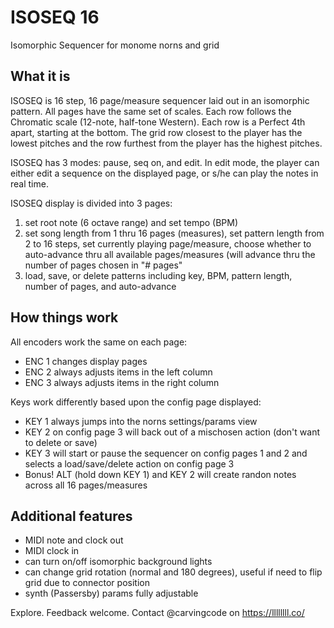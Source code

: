 # ISOSEQ 16
Isomorphic Sequencer for monome norns and grid

## What it is

ISOSEQ is 16 step, 16 page/measure sequencer laid out in an isomorphic pattern.  All pages have the same set of scales.  Each row follows the Chromatic scale (12-note, half-tone Western).  Each row is a Perfect 4th apart, starting at the bottom.  The grid row closest to the player has the lowest pitches and the row furthest from the player has the highest pitches.  

ISOSEQ has 3 modes: pause, seq on, and edit.  In edit mode, the player can either edit a sequence on the displayed page, or s/he can play the notes in real time.

ISOSEQ display is divided into 3 pages:

1) set root note (6 octave range) and set tempo (BPM)
2) set song length from 1 thru 16 pages (measures), set pattern length from 2 to 16 steps, set currently playing page/measure, choose whether to auto-advance thru all available pages/measures (will advance thru the number of pages chosen in "# pages" 
3) load, save, or delete patterns including key, BPM, pattern length, number of pages, and auto-advance

## How things work

All encoders work the same on each page:

- ENC 1 changes display pages
- ENC 2 always adjusts items in the left column
- ENC 3 always adjusts items in the right column

Keys work differently based upon the config page displayed:

- KEY 1 always jumps into the norns settings/params view
- KEY 2 on config page 3 will back out of a mischosen action (don't want to delete or save)
- KEY 3 will start or pause the sequencer on config pages 1 and 2 and selects a load/save/delete action on config page 3
- Bonus! ALT (hold down KEY 1) and KEY 2 will create randon notes across all 16 pages/measures

## Additional features

- MIDI note and clock out
- MIDI clock in
- can turn on/off isomorphic background lights
- can change grid rotation (normal and 180 degrees), useful if need to flip grid due to connector position
- synth (Passersby) params fully adjustable


Explore.  Feedback welcome.  Contact @carvingcode on https://llllllll.co/

